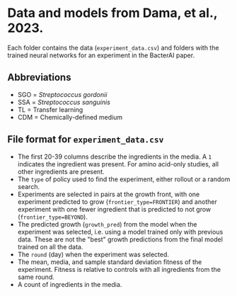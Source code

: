# Data and models from Dama, et al., 2023.

Each folder contains the data (`experiment_data.csv`) and folders with the trained neural networks for an experiment in the BacterAI paper.

## Abbreviations

 - SGO = *Streptococcus gordonii*
 - SSA = *Streptococcus sanguinis*
 - TL = Transfer learning
 - CDM = Chemically-defined medium

## File format for `experiment_data.csv`

 - The first 20-39 columns describe the ingredients in the media. A `1` indicates the ingredient was present. For amino acid-only studies, all other ingredients are present.
 - The `type` of policy used to find the experiment, either rollout or a random search.
 - Experiments are selected in pairs at the growth front, with one experiment predicted to grow (`frontier_type=FRONTIER`) and another experiment with one fewer ingredient that is predicted to not grow (`frontier_type=BEYOND`).
 - The predicted growth (`growth_pred`) from the model when the experiment was selected, i.e. using a model trained only with previous data. These are not the "best" growth predictions from the final model trained on all the data.
 - The `round` (day) when the experiment was selected.
 - The mean, media, and sample standard deviation fitness of the experiment. Fitness is relative to controls with all ingredients from the same round.
 - A count of ingredients in the media.
